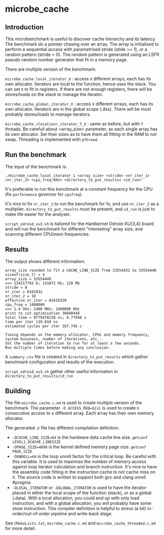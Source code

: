 # microbe_cache

## Introduction

This microbenchmark is useful to discover cache hierarchy and its latency.
The benchmark do a pointer chasing over an array. The array is initialised to perform a sequential access with parametrised stride (stide >= 1), or a random pattern (stride = 0). The random pattern is generated using an LSFR pseudo random number generator that fit in a memory page.

There are multiple version of the benchmark:

```microbe_cache_local_iterator_X``` : access ```X``` different arrays, each has its own allocator. Iterators are local to the function, hence uses the stack. You can set ```X``` to fit in registers. If there are not enough registers, there will be stores/loads on the stack to manage the iterator.

```microbe_cache_global_iterator_X``` : access ```X``` different arrays, each has its own allocator. Iterators are in the global scope (.dss). There will be most probably stores/loads to manage iterators.

```microbe_cache_<location>_iterator_T_X``` : same as before, but with ```T``` threads. Be carefull about <array_size> parameter, as each single array has its own allocator. Set their sizes as to have them all fitting in the RAM to not swap. Threading is implemented with ```pthread```.

## Run the benchmark

The input of the benchmark is:
```
./microbe_cache_local_iterator_1 <array_size> <stride> <nr_iter_1> <nr_iter_2> <cpu_freq:KHz> <directory_to_put_results> <id_run>"
```
It's preferable to run this benchmark at a constant frequency for the CPU (fix `performance` governor for `cpufreq`).

It's nice to fix `nr_iter_1` to run the benchmark for 1s, and use `nr_iter_2` as a multiplier.
`directory_to_put_results` must be present, and `id_run` is just to make life easier for the analyser.

`script_odroid_xu3.sh` is tailored for the Hardkernel Odroid-XU{3,4} board and will run the benchmark for different "interesting" array size, and scanning different CPU/mem frequencies.

## Results

The output shows different information:
```
array_size rounded to fit a CACHE_LINE_SIZE from 33554432 to 33554448
sizeof(size_t) = 4
array_size = 33554448
==> 134217792 b; 131072 Kb; 128 Mb
stride = 0
nr_iter = 8161932
nr_iter_2 = 10
effective_nr_iter = 81619320
cpu_freq = 1400000
==> 1.4 GHz; 1400 MHz; 1400000 KHz
print to cut optimisation 30840448
total time = 9779478210 ns; 9.77948 s
time per iter 119.818 ns
estimated cycles per iter 167.745 c

Timing depends on the memory allocator, CPUs and memory frequency, system busyness, number of iterations, etc...
Set the number of iteration to run for at least a few seconds.
Run multiple times before making any conclusion.
```

A `summary.csv` file is created in `directory_to_put_results` which gather benchmark configuration and results of the execution.

`script_odroid_xu3.sh` gather other useful information in `directory_to_put_results/id_run`

## Building
The file `microbe_cache.c.m4` is used to create multiple version of the benchmark.
The parameter `-D ACCESS_REQ=${x}` is used to create x consecutive access to x different array. Each array has their own memory allocator.

The generated .c file has different compilation definition.
* `-DCACHE_LINE_SIZE=64` is the hardware data cache line size. `getconf LEVEL1_DCACHE_LINESIZE`
* `-DPAGE_SIZE=4096` is the kernel defined memory page size. `getconf PAGE_SIZE`
* `-DUNROLL=64` is the loop unroll factor for the critical loop. Be careful with this variable. It is used to maximise the number of memory access against loop iterator calculation and branch instruction. It's nice to have the assembly code fitting in the instruction cache to not cache miss on it. The source code is written to support both gcc and clang unroll #pragma
* `-DLOCAL_ITERATOR` or `-DGLOBAL_ITERATOR` is used to have the iterator placed in either the local scope of the function (stack), or as a global (.data). With a local allocation, you could end up with only load instruction, and with a global allocation, you will probably have some store instruction. This compiler definition is helpful to stress (a bit) in-order/out-of-order pipeline and write-back stage.

See `CMakeLists.txt`, `microbe_cache.c.m4` and `microbe_cache_threaded.c.m4` for more detail.
